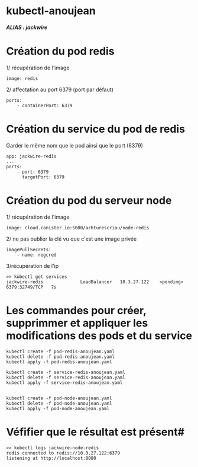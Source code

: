 # kubectl-anoujean #

***ALIAS : jackwire***

# Création du pod redis #
1/ récupération de l'image
```
image: redis
```

2/ affectation au port 6379 (port par défaut)
```
ports:
    - containerPort: 6379
```

# Création du service du pod de redis #
Garder le même nom que le pod ainsi que le port (6379)
```
app: jackwire-redis
...
ports:
    - port: 6379
      targetPort: 6379
```

# Création du pod du serveur node #
1/ récupération de l'image 

```
image: cloud.canister.io:5000/arhturescriou/node-redis
```

2/ ne pas oublier la clé vu que c'est une image privée
```
imagePullSecrets:
    - name: regcred
```

3/récupération de l'ip
```
>> kubectl get services
jackwire-redis              LoadBalancer   10.3.27.122    <pending>         6379:32749/TCP   7s
```

# Les commandes pour créer, supprimmer et appliquer les modifications des pods et du service #

```
kubectl create -f pod-redis-anoujean.yaml
kubectl delete -f pod-redis-anoujean.yaml
kubectl apply -f pod-redis-anoujean.yaml

kubectl create -f service-redis-anoujean.yaml
kubectl delete -f service-redis-anoujean.yaml
kubectl apply -f service-redis-anoujean.yaml


kubectl create -f pod-node-anoujean.yaml
kubectl delete -f pod-node-anoujean.yaml
kubectl apply -f pod-node-anoujean.yaml
```

# Véfifier que le résultat est présent#

```
>> kubectl logs jackwire-node-redis
redis connected to redis://10.3.27.122:6379
listening at http://localhost:8080
```

